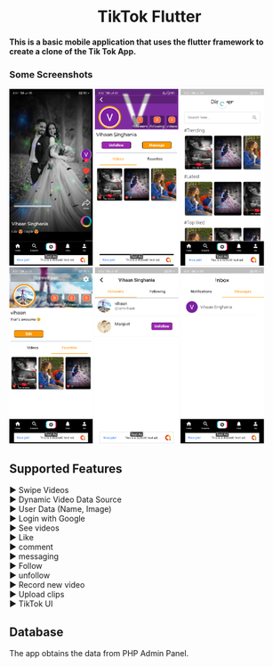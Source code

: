 <h1 align="center">
    <br>
    TikTok Flutter
</h1>
<h4 align="start">
 This is a basic mobile application that uses the flutter framework to create a clone of the Tik Tok App.
</h4>

### Some Screenshots

<p align="left">
<img src="Images/1.png" width="150" hight="600" />
<img src="Images/2.png" width="150" hight="600" />
<img src="Images/3.png" width="150" hight="600" />
<img src="Images/4.png" width="150" hight="600" />
<img src="Images/5.png" width="150" hight="600" />
<img src="Images/6.png" width="150" hight="600" />
  
</p>





## Supported Features 

► Swipe Videos                                                            
► Dynamic Video Data Source                                                                  
► User Data (Name, Image)                                         
► Login with Google                            
► See videos                                              
► Like                                                            
► comment                                
► messaging                                   
► Follow                                                             
► unfollow                                                            
► Record new video                                                                                                 
► Upload clips                               
► TikTok UI                                                                 


## Database

The app obtains the data from PHP Admin Panel.
